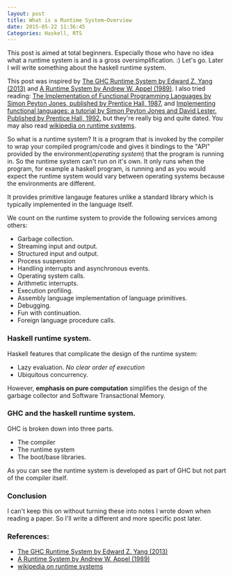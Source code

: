 ```yaml
---
layout: post
title: What is a Runtime System—Overview
date: 2015-05-22 11:36:45
Categories: Haskell, RTS
---
```


This post is aimed at total beginners. Especially those who have no idea what a runtime system is and is a gross oversimplification. :) Let's go. Later I will write something about the haskell runtime system.

This post was inspired by [The GHC Runtime System by Edward Z. Yang (2013)] and [A Runtime System by Andrew W. Appel (1989)].
I also tried reading: [The Implementation of Functional Programming Languages by Simon Peyton Jones, published by Prentice Hall, 1987.] and [Implementing functional languages: a tutorial by Simon Peyton Jones and David Lester. Published by Prentice Hall, 1992.] but they're really big and quite dated. You may also read [wikipedia on runtime systems].

So what is a runtime system? It is a program that is invoked by the compiler to wrap your compiled program/code and gives it bindings to the "API" provided by the environment(*operating system*) that the program is running in.
So the runtime system can't run on it's own. It only runs when the program, for example a haskell program, is running and as you would expect the runtime system would vary between operating systems because the environments are different.

It provides primitive langauge features unlike a standard library which is typically implemented in the language itself.

We count on the runtime system to provide the following services among others:

* Garbage collection.
* Streaming input and output.
* Structured input and output.
* Process suspension
* Handling interrupts and asynchronous events.
* Operating system calls.
* Arithmetic interrupts.
* Execution profiling.
* Assembly language implementation of language primitives.
* Debugging.
* Fun with continuation.
* Foreign language procedure calls.

### Haskell runtime system.
Haskell features that complicate the design of the runtime system:

* Lazy evaluation. *No clear order of execution*
* Ubiquitous concurrency.

However, **emphasis on pure computation** simplifies the design of the garbage collector and Software Transactional Memory.

### GHC and the haskell runtime system.
GHC is broken down into three parts.

  * The compiler
  * The runtime system
  * The boot/base libraries.

As you can see the runtime system is developed as part of GHC but not part of the compiler itself.

### Conclusion
I can't keep this on without turning these into notes I wrote down when reading a paper. So I'll write a different and more specific post later.

### References:

* [The GHC Runtime System by Edward Z. Yang (2013)]
* [A Runtime System by Andrew W. Appel (1989)]
* [wikipedia on runtime systems]

[The GHC Runtime System by Edward Z. Yang (2013)]: http://ezyang.com/jfp-ghc-rts-draft.pdf
[A Runtime System by Andrew W. Appel (1989)]: https://users-cs.au.dk/hosc/local/LaSC-3-4-pp343-380.pdf
[Implementing functional languages: a tutorial by Simon Peyton Jones and David Lester. Published by Prentice Hall, 1992.]: http://research.microsoft.com/en-us/um/people/simonpj/Papers/pj-lester-book/
[The Implementation of Functional Programming Languages by Simon Peyton Jones, published by Prentice Hall, 1987.]: http://research.microsoft.com/en-us/um/people/simonpj/papers/slpj-book-1987/
[wikipedia on runtime systems]: http://en.wikipedia.org/wiki/Runtime_system
